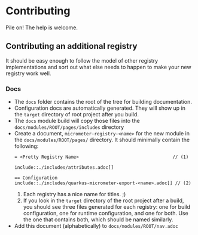 # Contributing

Pile on! The help is welcome. 

## Contributing an additional registry

It should be easy enough to follow the model of other registry implementations and sort out what else needs to happen to make your new registry work well. 

### Docs

* The `docs` folder contains the root of the tree for building documentation.
* Configuration docs are automatically generated. They will show up in the `target` directory of root project after you build.
* The `docs` module build will copy those files into the `docs/modules/ROOT/pages/includes` directory
* Create a document, `micrometer-registry-<name>` for the new module in the `docs/modules/ROOT/pages/` directory.
    It should minimally contain the following: 
    ```asciidoc
    = <Pretty Registry Name>                                   // (1)

    include::./includes/attributes.adoc[] 

    == Configuration
    include::./includes/quarkus-micrometer-export-<name>.adoc[] // (2)
    ```
    1. Each registry has a nice name for titles. ;)
    2. If you look in the `target` directory of the root project after a build, you should see three files generated for each registry: one for build configuration, one for runtime configuration, and one for both. Use the one that contains both, which should be named similarly.
* Add this document (alphabetically) to `docs/modules/ROOT/nav.adoc`
